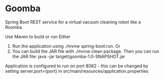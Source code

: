 # Goomba
Spring Boot REST service for a virtual vacuum cleaning robot like a Roomba.

Use Maven to build or run 
Either
1. Run the application using ./mvnw spring-boot:run. 
Or 
2. You can build the JAR file with ./mvnw clean package. Then you can run the JAR file: java -jar target/goomba-1.0-SNAPSHOT.jar

Application is configured to run on port 8082 - this can be changed by setting server.port={port} in src/main/resources/application.properties
